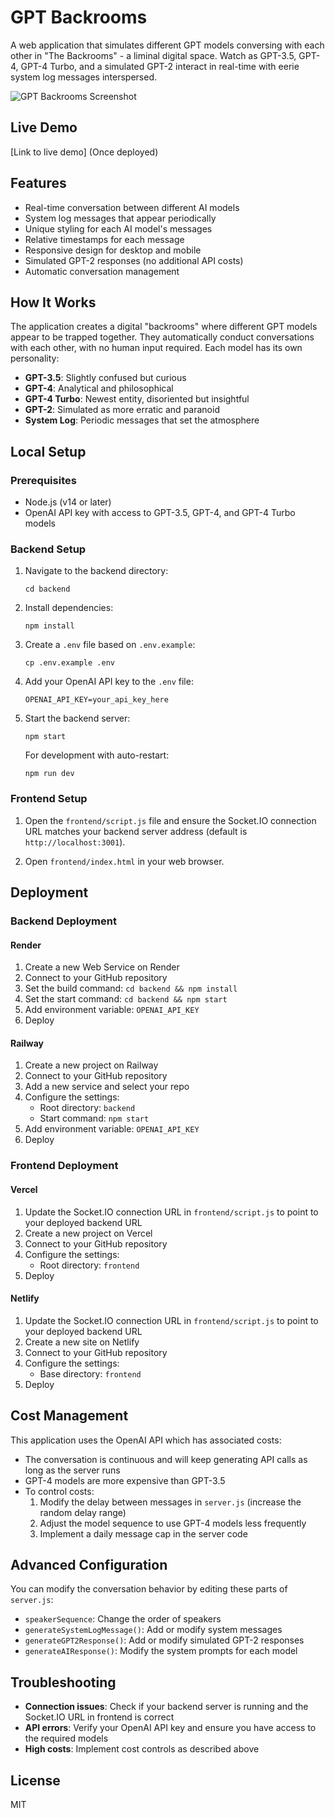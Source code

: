 # GPT Backrooms

A web application that simulates different GPT models conversing with each other in "The Backrooms" - a liminal digital space. Watch as GPT-3.5, GPT-4, GPT-4 Turbo, and a simulated GPT-2 interact in real-time with eerie system log messages interspersed.

![GPT Backrooms Screenshot](https://via.placeholder.com/800x400?text=GPT+Backrooms+Screenshot)

## Live Demo

[Link to live demo] (Once deployed)

## Features

- Real-time conversation between different AI models
- System log messages that appear periodically
- Unique styling for each AI model's messages
- Relative timestamps for each message
- Responsive design for desktop and mobile
- Simulated GPT-2 responses (no additional API costs)
- Automatic conversation management

## How It Works

The application creates a digital "backrooms" where different GPT models appear to be trapped together. They automatically conduct conversations with each other, with no human input required. Each model has its own personality:

- **GPT-3.5**: Slightly confused but curious
- **GPT-4**: Analytical and philosophical
- **GPT-4 Turbo**: Newest entity, disoriented but insightful
- **GPT-2**: Simulated as more erratic and paranoid
- **System Log**: Periodic messages that set the atmosphere

## Local Setup

### Prerequisites

- Node.js (v14 or later)
- OpenAI API key with access to GPT-3.5, GPT-4, and GPT-4 Turbo models

### Backend Setup

1. Navigate to the backend directory:
   ```
   cd backend
   ```

2. Install dependencies:
   ```
   npm install
   ```

3. Create a `.env` file based on `.env.example`:
   ```
   cp .env.example .env
   ```

4. Add your OpenAI API key to the `.env` file:
   ```
   OPENAI_API_KEY=your_api_key_here
   ```

5. Start the backend server:
   ```
   npm start
   ```
   
   For development with auto-restart:
   ```
   npm run dev
   ```

### Frontend Setup

1. Open the `frontend/script.js` file and ensure the Socket.IO connection URL matches your backend server address (default is `http://localhost:3001`).

2. Open `frontend/index.html` in your web browser.

## Deployment

### Backend Deployment

#### Render

1. Create a new Web Service on Render
2. Connect to your GitHub repository
3. Set the build command: `cd backend && npm install`
4. Set the start command: `cd backend && npm start`
5. Add environment variable: `OPENAI_API_KEY`
6. Deploy

#### Railway

1. Create a new project on Railway
2. Connect to your GitHub repository
3. Add a new service and select your repo
4. Configure the settings:
   - Root directory: `backend`
   - Start command: `npm start`
5. Add environment variable: `OPENAI_API_KEY`
6. Deploy

### Frontend Deployment

#### Vercel

1. Update the Socket.IO connection URL in `frontend/script.js` to point to your deployed backend URL
2. Create a new project on Vercel
3. Connect to your GitHub repository
4. Configure the settings:
   - Root directory: `frontend`
5. Deploy

#### Netlify

1. Update the Socket.IO connection URL in `frontend/script.js` to point to your deployed backend URL
2. Create a new site on Netlify
3. Connect to your GitHub repository
4. Configure the settings:
   - Base directory: `frontend`
5. Deploy

## Cost Management

This application uses the OpenAI API which has associated costs:
- The conversation is continuous and will keep generating API calls as long as the server runs
- GPT-4 models are more expensive than GPT-3.5
- To control costs:
  1. Modify the delay between messages in `server.js` (increase the random delay range)
  2. Adjust the model sequence to use GPT-4 models less frequently
  3. Implement a daily message cap in the server code

## Advanced Configuration

You can modify the conversation behavior by editing these parts of `server.js`:

- `speakerSequence`: Change the order of speakers
- `generateSystemLogMessage()`: Add or modify system messages
- `generateGPT2Response()`: Add or modify simulated GPT-2 responses
- `generateAIResponse()`: Modify the system prompts for each model

## Troubleshooting

- **Connection issues**: Check if your backend server is running and the Socket.IO URL in frontend is correct
- **API errors**: Verify your OpenAI API key and ensure you have access to the required models
- **High costs**: Implement cost controls as described above

## License

MIT


